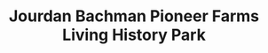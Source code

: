 ---
layout: repo
title: "Jourdan Bachman Pioneer Farms Living History Park"
id: 16424
permalink: repos/16424/
---